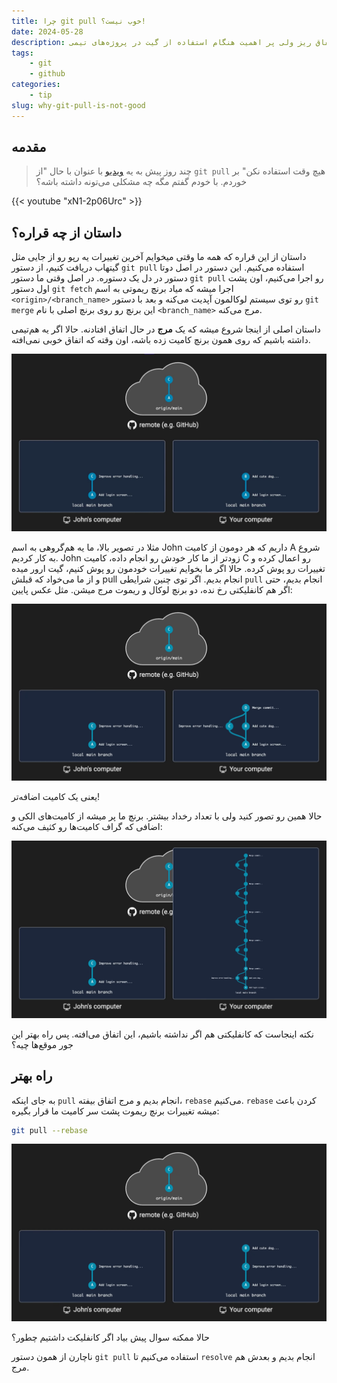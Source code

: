 ```yaml
---
title: چرا git pull خوب نیست؟!
date: 2024-05-28
description: در این نوشته می‌پردازیم به یک اتفاق ریز ولی پر اهمیت هنگام استفاده از گیت در پروژه‌های تیمی.
tags: 
    - git
    - github
categories:
    - tip
slug: why-git-pull-is-not-good
---
```


## مقدمه

> چند روز پیش به یه [ویدیو](https://www.youtube.com/watch?v=xN1-2p06Urc) با عنوان با حال "از `git pull` هیچ وقت استفاده نکن" بر خوردم. با خودم گفتم مگه چه مشکلی می‌تونه داشته باشه؟

{{< youtube "xN1-2p06Urc" >}}

## داستان از چه قراره؟

داستان از این قراره که همه ما وقتی میخوایم آخرین تغییرات یه رپو رو از جایی مثل گیتهاب دریافت کنیم، از دستور `git pull` استفاده می‌کنیم. این دستور در اصل دوتا دستور در دل یک دستوره. در اصل وقتی ما دستور `git pull` رو اجرا می‌کنیم، اون پشت اول دستور `git fetch` اجرا میشه که میاد برنچ ریموتی به اسم `<origin>/<branch_name>` رو توی سیستم لوکالمون آپدیت می‌کنه و بعد با دستور `git merge` این برنچ رو روی برنچ اصلی با نام `<branch_name>` مرج می‌کنه.

داستان اصلی از اینجا شروع میشه که یک **مرج** در حال اتفاق افتادنه. حالا اگر یه هم‌تیمی داشته باشیم که روی همون برنچ کامیت زده باشه، اون وقته که اتفاق خوبی نمی‌افته.

![زمانی که شما دستور pull را اجرا میکنید ولی کامیت دیگری در رپوی ریموت قرار گرفته](1.jpg)

مثلا در تصویر بالا، ما یه هم‌گروهی به اسم John داریم که هر دومون از کامیت A شروع به کار کردیم. John زودتر از ما کار خودش رو انجام داده، کامیت C رو اعمال کرده و تغییرات رو پوش کرده. حالا اگر ما بخوایم تغییرات خودمون رو پوش کنیم، گیت ارور میده و از ما می‌خواد که قبلش pull انجام بدیم. اگر توی چنین شرایطی `pull` انجام بدیم، حتی اگر هم کانفلیکتی رخ نده، دو برنچ لوکال و ریموت مرج میشن. مثل عکس پایین:

![تولید شدن یک کامیت جدید برای merge](2.png)

یعنی یک کامیت اضافه‌تر!

حالا همین رو تصور کنید ولی با تعداد رخداد بیشتر. برنچ ما پر میشه از کامیت‌های الکی و اضافی که گراف کامیت‌ها رو کثیف می‌کنه:

![شلوغ شدن گراف کامیت از کامیت های مرج](3.png)

نکته اینجاست که کانفلیکتی هم اگر نداشته باشیم، این اتفاق می‌افته. پس راه بهتر این جور موقع‌ها چیه؟

## راه بهتر

به جای اینکه `pull` انجام بدیم و مرج اتفاق بیفته، `rebase` می‌کنیم. `rebase` کردن باعث میشه تغییرات برنچ ریموت پشت سر کامیت ما قرار بگیره:


```bash
git pull --rebase
```

![بازسازی برنچ لوکال با کامیت های جدید در برنچ ریموت](4.png)

حالا ممکنه سوال پیش بیاد اگر کانفلیکت داشتیم چطور؟

ناچارن از همون دستور `git pull` استفاده می‌کنیم تا `resolve` انجام بدیم و بعدش هم مرج.

<script src="https://giscus.app/client.js"
        data-repo="ILoveBacteria/ILoveBacteria.github.io"
        data-repo-id="R_kgDOMYiXCg"
        data-category="General"
        data-category-id="DIC_kwDOMYiXCs4ChC_Y"
        data-mapping="pathname"
        data-strict="0"
        data-reactions-enabled="1"
        data-emit-metadata="0"
        data-input-position="top"
        data-theme="dark_dimmed"
        data-lang="en"
        crossorigin="anonymous"
        async>
</script>